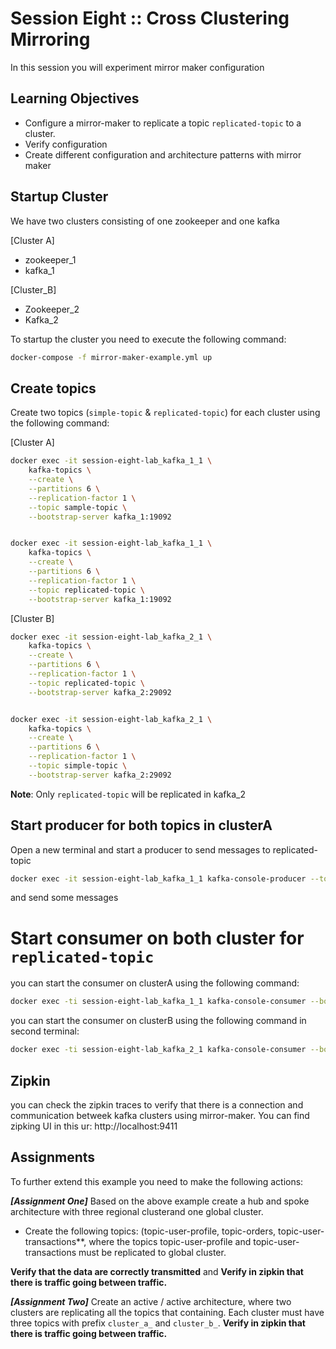 # Session Eight :: Cross Clustering Mirroring

In this session you will experiment mirror maker configuration

## Learning Objectives

* Configure a mirror-maker to replicate a topic `replicated-topic` to a cluster. 
* Verify configuration 
* Create different configuration and architecture patterns with mirror maker

## Startup Cluster

We have two clusters consisting of one zookeeper and one kafka

[Cluster A]
* zookeeper_1
* kafka_1

[Cluster_B]
* Zookeeper_2
* Kafka_2

To startup the cluster you need to execute the following command: 

```sh
docker-compose -f mirror-maker-example.yml up

```

## Create topics 
Create two topics (`simple-topic` & `replicated-topic`) for each cluster using the following command: 

[Cluster A]

```sh
docker exec -it session-eight-lab_kafka_1_1 \
    kafka-topics \
    --create \
    --partitions 6 \
    --replication-factor 1 \
    --topic sample-topic \
    --bootstrap-server kafka_1:19092


docker exec -it session-eight-lab_kafka_1_1 \
    kafka-topics \
    --create \
    --partitions 6 \
    --replication-factor 1 \
    --topic replicated-topic \
    --bootstrap-server kafka_1:19092
```

[Cluster B]
```sh
docker exec -it session-eight-lab_kafka_2_1 \
    kafka-topics \
    --create \
    --partitions 6 \
    --replication-factor 1 \
    --topic replicated-topic \
    --bootstrap-server kafka_2:29092


docker exec -it session-eight-lab_kafka_2_1 \
    kafka-topics \
    --create \
    --partitions 6 \
    --replication-factor 1 \
    --topic simple-topic \
    --bootstrap-server kafka_2:29092
```

**Note**: Only `replicated-topic` will be replicated in kafka_2

## Start producer for both topics in clusterA

Open a new terminal and start a producer to send messages to replicated-topic

```sh
docker exec -it session-eight-lab_kafka_1_1 kafka-console-producer --topic replicated-topic \ --bootstrap.servers=kafka_:19092
```

and send some messages

# Start consumer on both cluster for `replicated-topic`

you can start the consumer on clusterA using the following command: 

```sh
docker exec -ti session-eight-lab_kafka_1_1 kafka-console-consumer --bootstrap-server 127.0.0.1:19092 --topic replicated-topic --from-beginning
```

you can start the consumer on clusterB using the following command in second terminal: 

```sh
docker exec -ti session-eight-lab_kafka_2_1 kafka-console-consumer --bootstrap-server 127.0.0.1:29092 --topic replicated-topic --from-beginning
```

## Zipkin

you can check the zipkin traces to verify that there is a connection and communication betweek kafka clusters using mirror-maker. You can find zipking UI in this ur: http://localhost:9411

## Assignments
To further extend this example you need to make the following actions: 

***[Assignment One]***
 Based on the above example create a hub and spoke architecture with three regional clusterand one global cluster. 
* Create the following topics: (topic-user-profile, topic-orders, topic-user-transactions**, where the topics topic-user-profile and topic-user-transactions must be replicated to global cluster. 

**Verify that the data are correctly transmitted** and **Verify in zipkin that there is traffic going between traffic.** 

***[Assignment Two]***
Create an active / active architecture, where two clusters are replicating all the topics that containing. Each cluster must have three topics with prefix `cluster_a_` and  `cluster_b_`. **Verify in zipkin that there is traffic going between traffic.**
